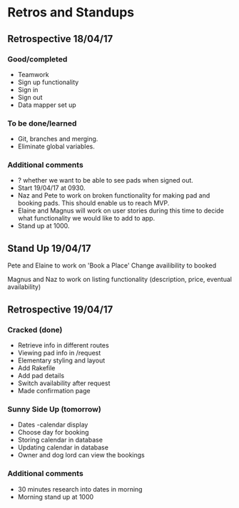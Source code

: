 # Retros and Standups

## Retrospective 18/04/17

### Good/completed
* Teamwork
* Sign up functionality
* Sign in
* Sign out
* Data mapper set up

### To be done/learned
* Git, branches and merging.
* Eliminate global variables.

### Additional comments
* ? whether we want to be able to see pads when signed out.
* Start 19/04/17 at 0930.
* Naz and Pete to work on broken functionality for making pad and booking pads.
This should enable us to reach MVP.
* Elaine and Magnus will work on user stories during this time to decide what functionality we would like to add to app.
* Stand up at 1000.


## Stand Up 19/04/17

Pete and Elaine to work on 'Book a Place'
Change availibility to booked

Magnus and Naz to work on listing functionality (description, price, eventual availability)


## Retrospective 19/04/17

### Cracked (done)
* Retrieve info in different routes
* Viewing pad info in /request
* Elementary styling and layout
* Add Rakefile
* Add pad details
* Switch availability after request
* Made confirmation page

### Sunny Side Up (tomorrow)
* Dates -calendar display
* Choose day for booking
* Storing calendar in database
* Updating calendar in database
* Owner and dog lord can view the bookings

### Additional comments
* 30 minutes research into dates in morning
* Morning stand up at 1000
